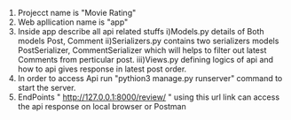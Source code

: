 1) Projecct name is "Movie Rating"
2) Web apllication name is "app"
3) Inside app describe all api related stuffs
   i)Models.py details of Both models Post, Comment
   ii)Serializers.py contains two serializers models PostSerializer, CommentSerializer which will helps to filter out latest Comments from perticular post.
   iii)Views.py defining logics of api and how to api gives response in latest post order.
4) In order to access Api run "pythion3 manage.py runserver" command to start the server. 
5) EndPoints " http://127.0.0.1:8000/review/ " using this url link can access the api response on local browser or Postman
   

